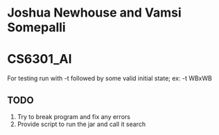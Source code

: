 # Joshua Newhouse and Vamsi Somepalli
# CS6301_AI

For testing run with -t followed by some valid initial state; ex: -t WBxWB

## TODO
1. Try to break program and fix any errors
2. Provide script to run the jar and call it search
